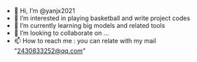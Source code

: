 - 👋 Hi, I’m @yanjx2021
- 👀 I’m interested in playing basketball and write project codes
- 🌱 I’m currently learning big models and related tools
- 💞️ I’m looking to collaborate on ...
- 📫 How to reach me : you can relate with my mail "2430833252@qq.com"

<!---
yanjx2021/yanjx2021 is a ✨ special ✨ repository because its `README.md` (this file) appears on your GitHub profile.
You can click the Preview link to take a look at your changes.
--->
